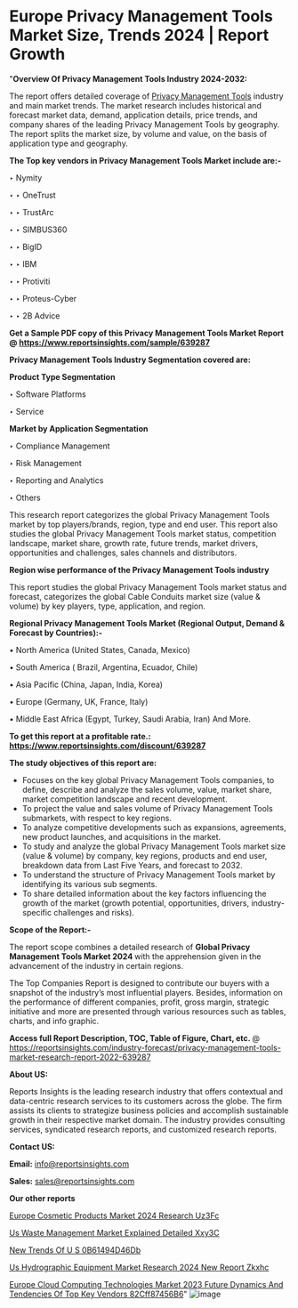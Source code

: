 # Europe Privacy Management Tools Market Size, Trends 2024 | Report Growth

"<strong>Overview Of Privacy Management Tools Industry 2024-2032:</strong>

The report offers detailed coverage of <a href=https://www.reportsinsights.com/sample/639287>Privacy Management Tools</a> industry and main market trends. The market research includes historical and forecast market data, demand, application details, price trends, and company shares of the leading Privacy Management Tools by geography. The report splits the market size, by volume and value, on the basis of application type and geography.

<strong>The Top key vendors in Privacy Management Tools Market include are:- </strong>

‣ Nymity

‣ 
‣ OneTrust

‣ 
‣ TrustArc

‣ 
‣ SIMBUS360

‣ 
‣ BigID

‣ 
‣ IBM

‣ 
‣ Protiviti

‣ 
‣ Proteus-Cyber

‣ 
‣ 2B Advice

<strong>Get a Sample PDF copy of this Privacy Management Tools Market Report </strong><strong>@ <a href=https://www.reportsinsights.com/sample/639287 style=color:#0000ff;>https://www.reportsinsights.com/sample/639287</a> </strong>

<strong>Privacy Management Tools Industry Segmentation covered are:</strong>

<strong>Product Type Segmentation</strong>

‣    Software Platforms

‣ Service

<strong>Market by Application Segmentation</strong>

‣   Compliance Management

‣ Risk Management

‣ Reporting and Analytics

‣ Others

This research report categorizes the global Privacy Management Tools market by top players/brands, region, type and end user. This report also studies the global Privacy Management Tools market status, competition landscape, market share, growth rate, future trends, market drivers, opportunities and challenges, sales channels and distributors.

<strong>Region wise performance of the Privacy Management Tools industry</strong><strong> </strong>

This report studies the global Privacy Management Tools market status and forecast, categorizes the global Cable Conduits market size (value &amp; volume) by key players, type, application, and region. 

<strong>Regional Privacy Management Tools Market (Regional Output, Demand &amp; Forecast by Countries):-</strong>

• North America (United States, Canada, Mexico)

• South America ( Brazil, Argentina, Ecuador, Chile)

• Asia Pacific (China, Japan, India, Korea)

• Europe (Germany, UK, France, Italy)

• Middle East Africa (Egypt, Turkey, Saudi Arabia, Iran) And More.

<strong>To get this report at a profitable rate.: <a href=https://www.reportsinsights.com/discount/639287 style=color:#0000ff;>https://www.reportsinsights.com/discount/639287</a></strong>

<strong>The study objectives of this report are:</strong>
<ul>
  <li>Focuses on the key global Privacy Management Tools companies, to define, describe and analyze the sales volume, value, market share, market competition landscape and recent development.</li>
  <li>To project the value and sales volume of Privacy Management Tools submarkets, with respect to key regions.</li>
  <li>To analyze competitive developments such as expansions, agreements, new product launches, and acquisitions in the market.</li>
  <li>To study and analyze the global Privacy Management Tools market size (value &amp; volume) by company, key regions, products and end user, breakdown data from Last Five Years, and forecast to 2032.</li>
  <li>To understand the structure of Privacy Management Tools market by identifying its various sub segments.</li>
  <li>To share detailed information about the key factors influencing the growth of the market (growth potential, opportunities, drivers, industry-specific challenges and risks).</li>
</ul>
<strong>Scope of the Report:-</strong><strong> </strong>

The report scope combines a detailed research of <strong>Global Privacy Management Tools Market 2024 </strong>with the apprehension given in the advancement of the industry in certain regions.

The Top Companies Report is designed to contribute our buyers with a snapshot of the industry’s most influential players. Besides, information on the performance of different companies, profit, gross margin, strategic initiative and more are presented through various resources such as tables, charts, and info graphic.

<strong>Access full Report Description, TOC, Table of Figure, Chart, etc. </strong>@   <a href=https://reportsinsights.com/industry-forecast/privacy-management-tools-market-research-report-2022-639287 style=color:#0000ff;>https://reportsinsights.com/industry-forecast/privacy-management-tools-market-research-report-2022-639287</a>

<strong>About US:</strong>

Reports Insights is the leading research industry that offers contextual and data-centric research services to its customers across the globe. The firm assists its clients to strategize business policies and accomplish sustainable growth in their respective market domain. The industry provides consulting services, syndicated research reports, and customized research reports.

<strong>Contact US:</strong>

<p class=""""><b>Email:</b> <a href=mailto:info@reportsinsights.com>info@reportsinsights.com</a></p>
<p class=""""><b>Sales:</b> <a href=mailto:sales@reportsinsights.com>sales@reportsinsights.com</a></p>

<strong>Our other reports</strong>

<a href=https://www.linkedin.com/pulse/europe-cosmetic-products-market-2024-research-uz3fc/>Europe Cosmetic Products Market 2024 Research Uz3Fc</a>

<a href=https://www.linkedin.com/pulse/us-waste-management-market-explained-detailed-xxy3c/>Us Waste Management Market Explained Detailed Xxy3C</a>

<a href=https://medium.com/@a86515711/new-trends-of-u-s-0b61494d46db>New Trends Of U S 0B61494D46Db</a>

<a href=https://www.linkedin.com/pulse/us-hydrographic-equipment-market-research-2024-new-report-zkxhc/>Us Hydrographic Equipment Market Research 2024 New Report Zkxhc</a>

<a href=https://medium.com/@d7298290/europe-cloud-computing-technologies-market-2023-future-dynamics-and-tendencies-of-top-key-vendors-82cff87456b6>Europe Cloud Computing Technologies Market 2023 Future Dynamics And Tendencies Of Top Key Vendors 82Cff87456B6</a>"
![image](https://github.com/ahaan12367/RIMarket24/assets/158471582/1495cfd5-48d9-4553-92a4-3916ebc0c930)
